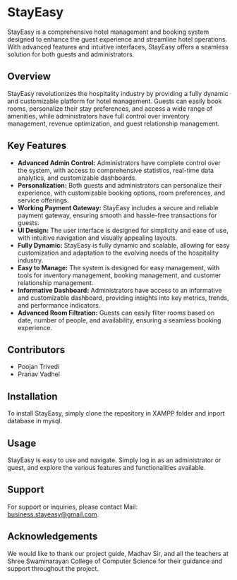 # StayEasy

StayEasy is a comprehensive hotel management and booking system designed to enhance the guest experience and streamline hotel operations. With advanced features and intuitive interfaces, StayEasy offers a seamless solution for both guests and administrators.

## Overview

StayEasy revolutionizes the hospitality industry by providing a fully dynamic and customizable platform for hotel management. Guests can easily book rooms, personalize their stay preferences, and access a wide range of amenities, while administrators have full control over inventory management, revenue optimization, and guest relationship management.

## Key Features

- **Advanced Admin Control:** Administrators have complete control over the system, with access to comprehensive statistics, real-time data analytics, and customizable dashboards.
- **Personalization:** Both guests and administrators can personalize their experience, with customizable booking options, room preferences, and service offerings.
- **Working Payment Gateway:** StayEasy includes a secure and reliable payment gateway, ensuring smooth and hassle-free transactions for guests.
- **UI Design:** The user interface is designed for simplicity and ease of use, with intuitive navigation and visually appealing layouts.
- **Fully Dynamic:** StayEasy is fully dynamic and scalable, allowing for easy customization and adaptation to the evolving needs of the hospitality industry.
- **Easy to Manage:** The system is designed for easy management, with tools for inventory management, booking management, and customer relationship management.
- **Informative Dashboard:** Administrators have access to an informative and customizable dashboard, providing insights into key metrics, trends, and performance indicators.
- **Advanced Room Filtration:** Guests can easily filter rooms based on date, number of people, and availability, ensuring a seamless booking experience.

## Contributors

- Poojan Trivedi
- Pranav Vadhel

## Installation

To install StayEasy, simply clone the repository in XAMPP folder and inport database in mysql.

## Usage

StayEasy is easy to use and navigate. Simply log in as an administrator or guest, and explore the various features and functionalities available.

## Support

For support or inquiries, please contact Mail: business.stayeasy@gmail.com.

## Acknowledgements

We would like to thank our project guide, Madhav Sir, and all the teachers at Shree Swaminarayan College of Computer Science for their guidance and support throughout the project.





